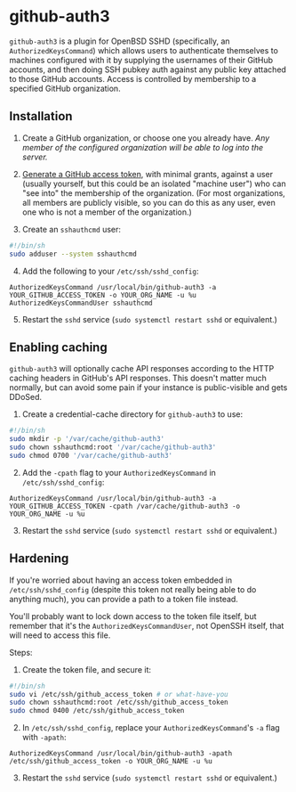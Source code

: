 # github-auth3

`github-auth3` is a plugin for OpenBSD SSHD (specifically, an `AuthorizedKeysCommand`) which allows users to authenticate themselves to machines configured with it by supplying the usernames of their GitHub accounts, and then doing SSH pubkey auth against any public key attached to those GitHub accounts. Access is controlled by membership to a specified GitHub organization.

## Installation

1. Create a GitHub organization, or choose one you already have. *Any member of the configured organization will be able to log into the server.*

2. [Generate a GitHub access token](https://help.github.com/articles/creating-an-access-token-for-command-line-use/), with minimal grants, against a user (usually yourself, but this could be an isolated "machine user") who can "see into" the membership of the organization. (For most organizations, all members are publicly visible, so you can do this as any user, even one who is not a member of the organization.)

3. Create an `sshauthcmd` user:

```bash
#!/bin/sh
sudo adduser --system sshauthcmd
```

4. Add the following to your `/etc/ssh/sshd_config`:

```
AuthorizedKeysCommand /usr/local/bin/github-auth3 -a YOUR_GITHUB_ACCESS_TOKEN -o YOUR_ORG_NAME -u %u
AuthorizedKeysCommandUser sshauthcmd
```

5. Restart the `sshd` service (`sudo systemctl restart sshd` or equivalent.)


## Enabling caching

`github-auth3` will optionally cache API responses according to the HTTP caching headers in GitHub's API responses. This doesn't matter much normally, but can avoid some pain if your instance is public-visible and gets DDoSed.

1. Create a credential-cache directory for `github-auth3` to use:

```bash
#!/bin/sh
sudo mkdir -p '/var/cache/github-auth3'
sudo chown sshauthcmd:root '/var/cache/github-auth3'
sudo chmod 0700 '/var/cache/github-auth3'
```

2. Add the `-cpath` flag to your `AuthorizedKeysCommand` in `/etc/ssh/sshd_config`:

```
AuthorizedKeysCommand /usr/local/bin/github-auth3 -a YOUR_GITHUB_ACCESS_TOKEN -cpath /var/cache/github-auth3 -o YOUR_ORG_NAME -u %u
```

3. Restart the `sshd` service (`sudo systemctl restart sshd` or equivalent.)


## Hardening

If you're worried about having an access token embedded in `/etc/ssh/sshd_config` (despite this token not really being able to do anything much), you can provide a path to a token file instead.

You'll probably want to lock down access to the token file itself, but remember that it's the `AuthorizedKeysCommandUser`, not OpenSSH itself, that will need to access this file.

Steps:

1. Create the token file, and secure it:

```bash
#!/bin/sh
sudo vi /etc/ssh/github_access_token # or what-have-you
sudo chown sshauthcmd:root /etc/ssh/github_access_token
sudo chmod 0400 /etc/ssh/github_access_token
```

2. In `/etc/ssh/sshd_config`, replace your `AuthorizedKeysCommand`'s `-a` flag with `-apath`:

```
AuthorizedKeysCommand /usr/local/bin/github-auth3 -apath /etc/ssh/github_access_token -o YOUR_ORG_NAME -u %u
```

3. Restart the `sshd` service (`sudo systemctl restart sshd` or equivalent.)
